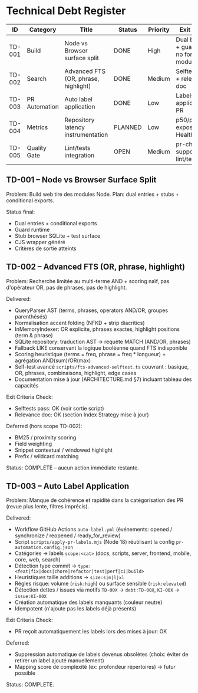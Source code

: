 # Technical Debt Register

| ID | Category | Title | Status | Priority | Exit Criteria |
|----|----------|-------|--------|----------|---------------|
| TD-001 | Build | Node vs Browser surface split | DONE | High | Dual bundles + guard script no forbidden modules |
| TD-002 | Search | Advanced FTS (OR, phrase, highlight) | DONE | Medium | Selftests pass + relevance doc |
| TD-003 | PR Automation | Auto label application | DONE | Low | Labels auto appliqués sur PR |
| TD-004 | Metrics | Repository latency instrumentation | PLANNED | Low | p50/p95 exposés Health/Metrics |
| TD-005 | Quality Gate | Lint/tests integration | OPEN | Medium | pr-check supporte flags lint/test |

## TD-001 – Node vs Browser Surface Split
Problem: Build web tire des modules Node. Plan: dual entries + stubs + conditional exports.

Status final:
- Dual entries + conditional exports
- Guard runtime
- Stub browser SQLite + test surface
- CJS wrapper généré
- Critères de sortie atteints

## TD-002 – Advanced FTS (OR, phrase, highlight)
Problem: Recherche limitée au multi-terme AND + scoring naïf, pas d'opérateur OR, pas de phrases, pas de highlight.

Delivered:
- QueryParser AST (terms, phrases, operators AND/OR, groupes parenthésés)
- Normalisation accent folding (NFKD + strip diacritics)
- InMemoryIndexer: OR explicite, phrases exactes, highlight positions (term & phrase)
- SQLite repository: traduction AST → requête MATCH (AND/OR, phrases)
- Fallback LIKE conservant la logique booléenne quand FTS indisponible
- Scoring heuristique (terms = freq, phrase = freq * longueur) + agrégation AND(sum)/OR(max)
- Self-test avancé `scripts/fts-advanced-selftest.ts` couvrant : basique, OR, phrases, combinaisons, highlight, edge cases
- Documentation mise à jour (ARCHITECTURE.md §7) incluant tableau des capacités

Exit Criteria Check:
- Selftests pass: OK (voir sortie script)
- Relevance doc: OK (section Index Strategy mise à jour)

Deferred (hors scope TD-002):
- BM25 / proximity scoring
- Field weighting
- Snippet contextual / windowed highlight
- Prefix / wildcard matching

Status: COMPLETE – aucun action immédiate restante.

## TD-003 – Auto Label Application
Problem: Manque de cohérence et rapidité dans la catégorisation des PR (revue plus lente, filtres imprécis).

Delivered:
- Workflow GitHub Actions `auto-label.yml` (événements: opened / synchronize / reopened / ready_for_review)
- Script `scripts/apply-pr-labels.mjs` (Node 18) réutilisant la config `pr-automation.config.json`
- Catégories → labels `scope:<cat>` (docs, scripts, server, frontend, mobile, core, web, search)
- Détection type commit → `type:<feat|fix|docs|chore|refactor|test|perf|ci|build>`
- Heuristiques taille additions → `size:s|m|l|xl`
- Règles risque: volume (`risk:high`) ou surface sensible (`risk:elevated`)
- Détection dettes / issues via motifs `TD-00X` → `debt:TD-00X`, `KI-00X` → `issue:KI-00X`
- Création automatique des labels manquants (couleur neutre)
- Idempotent (n'ajoute pas les labels déjà présents)

Exit Criteria Check:
- PR reçoit automatiquement les labels lors des mises à jour: OK

Deferred:
- Suppression automatique de labels devenus obsolètes (choix: éviter de retirer un label ajouté manuellement)
- Mapping score de complexité (ex: profondeur répertoires) -> futur possible

Status: COMPLETE.
